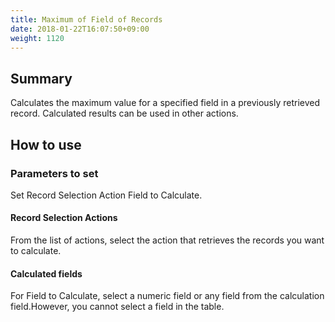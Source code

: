 ```yaml
---
title: Maximum of Field of Records
date: 2018-01-22T16:07:50+09:00
weight: 1120
---
```

## Summary

Calculates the maximum value for a specified field in a previously retrieved record. Calculated results can be used in other actions.

## How to use

### Parameters to set

Set Record Selection Action Field to Calculate.

#### Record Selection Actions

From the list of actions, select the action that retrieves the records you want to calculate.

#### Calculated fields

For Field to Calculate, select a numeric field or any field from the calculation field.However, you cannot select a field in the table.
